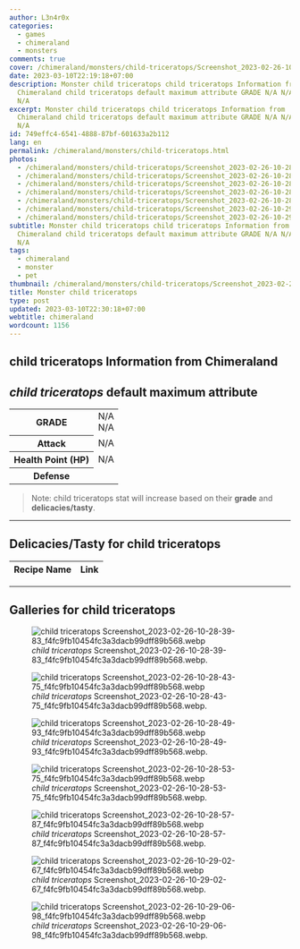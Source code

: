 ```yaml
---
author: L3n4r0x
categories:
  - games
  - chimeraland
  - monsters
comments: true
cover: /chimeraland/monsters/child-triceratops/Screenshot_2023-02-26-10-28-39-83_f4fc9fb10454fc3a3dacb99dff89b568.webp
date: 2023-03-10T22:19:18+07:00
description: Monster child triceratops child triceratops Information from
  Chimeraland child triceratops default maximum attribute GRADE N/A N/A Attack
  N/A
excerpt: Monster child triceratops child triceratops Information from
  Chimeraland child triceratops default maximum attribute GRADE N/A N/A Attack
  N/A
id: 749effc4-6541-4888-87bf-601633a2b112
lang: en
permalink: /chimeraland/monsters/child-triceratops.html
photos:
  - /chimeraland/monsters/child-triceratops/Screenshot_2023-02-26-10-28-39-83_f4fc9fb10454fc3a3dacb99dff89b568.webp
  - /chimeraland/monsters/child-triceratops/Screenshot_2023-02-26-10-28-43-75_f4fc9fb10454fc3a3dacb99dff89b568.webp
  - /chimeraland/monsters/child-triceratops/Screenshot_2023-02-26-10-28-49-93_f4fc9fb10454fc3a3dacb99dff89b568.webp
  - /chimeraland/monsters/child-triceratops/Screenshot_2023-02-26-10-28-53-75_f4fc9fb10454fc3a3dacb99dff89b568.webp
  - /chimeraland/monsters/child-triceratops/Screenshot_2023-02-26-10-28-57-87_f4fc9fb10454fc3a3dacb99dff89b568.webp
  - /chimeraland/monsters/child-triceratops/Screenshot_2023-02-26-10-29-02-67_f4fc9fb10454fc3a3dacb99dff89b568.webp
  - /chimeraland/monsters/child-triceratops/Screenshot_2023-02-26-10-29-06-98_f4fc9fb10454fc3a3dacb99dff89b568.webp
subtitle: Monster child triceratops child triceratops Information from
  Chimeraland child triceratops default maximum attribute GRADE N/A N/A Attack
  N/A
tags:
  - chimeraland
  - monster
  - pet
thumbnail: /chimeraland/monsters/child-triceratops/Screenshot_2023-02-26-10-28-39-83_f4fc9fb10454fc3a3dacb99dff89b568.webp
title: Monster child triceratops
type: post
updated: 2023-03-10T22:30:18+07:00
webtitle: chimeraland
wordcount: 1156
---
```


<link
  rel="stylesheet"
  href="https://rawcdn.githack.com/dimaslanjaka/Web-Manajemen/870a349/css/bootstrap-5-3-0-alpha3-wrapper.css"
/>
<section id="bootstrap-wrapper">
  <div data-bs-theme="dark">
    <h2>child triceratops Information from Chimeraland</h2>
    <h2 id="attribute"><i>child triceratops</i> default maximum attribute</h2>
    <div class="row">
      <div class="col mb-2">
        <div class="card">
          <div class="card-body">
            <table>
              <tr>
                <th>GRADE</th>
                <td>N/A <br />N/A</td>
              </tr>
              <tr>
                <th>Attack</th>
                <td>N/A</td>
              </tr>
              <tr>
                <th>Health Point (HP)</th>
                <td>N/A</td>
              </tr>
              <tr>
                <th>Defense</th>
                <td></td>
              </tr>
            </table>
          </div>
        </div>
      </div>
    </div>
    <blockquote class="bd-callout bd-callout-warning">
      Note: child triceratops stat will increase based on their <b>grade</b> and
      <b>delicacies/tasty</b>.
    </blockquote>
    <hr />
    <h2 id="delicacies">Delicacies/Tasty for child triceratops</h2>
    <div class="card">
      <div class="card-body">
        <div class="table-responsive">
          <table class="table table-striped">
            <thead>
              <tr>
                <th>Recipe Name</th>
                <th>Link</th>
              </tr>
            </thead>
            <tbody></tbody>
          </table>
        </div>
      </div>
    </div>
    <hr />
    <div id="gallery">
      <h2>Galleries for child triceratops</h2>
      <div class="row">
        <div class="col-lg-6 col-12">
          <figure>
            <img
              src="https://www.webmanajemen.com/chimeraland/monsters/child-triceratops/Screenshot_2023-02-26-10-28-39-83_f4fc9fb10454fc3a3dacb99dff89b568.webp"
              alt="child triceratops Screenshot_2023-02-26-10-28-39-83_f4fc9fb10454fc3a3dacb99dff89b568.webp"
            />
            <figcaption style="word-wrap: break-word">
              <i>child triceratops</i>
              Screenshot_2023-02-26-10-28-39-83_f4fc9fb10454fc3a3dacb99dff89b568.webp.
            </figcaption>
          </figure>
        </div>
        <div class="col-lg-6 col-12">
          <figure>
            <img
              src="https://www.webmanajemen.com/chimeraland/monsters/child-triceratops/Screenshot_2023-02-26-10-28-43-75_f4fc9fb10454fc3a3dacb99dff89b568.webp"
              alt="child triceratops Screenshot_2023-02-26-10-28-43-75_f4fc9fb10454fc3a3dacb99dff89b568.webp"
            />
            <figcaption style="word-wrap: break-word">
              <i>child triceratops</i>
              Screenshot_2023-02-26-10-28-43-75_f4fc9fb10454fc3a3dacb99dff89b568.webp.
            </figcaption>
          </figure>
        </div>
        <div class="col-lg-6 col-12">
          <figure>
            <img
              src="https://www.webmanajemen.com/chimeraland/monsters/child-triceratops/Screenshot_2023-02-26-10-28-49-93_f4fc9fb10454fc3a3dacb99dff89b568.webp"
              alt="child triceratops Screenshot_2023-02-26-10-28-49-93_f4fc9fb10454fc3a3dacb99dff89b568.webp"
            />
            <figcaption style="word-wrap: break-word">
              <i>child triceratops</i>
              Screenshot_2023-02-26-10-28-49-93_f4fc9fb10454fc3a3dacb99dff89b568.webp.
            </figcaption>
          </figure>
        </div>
        <div class="col-lg-6 col-12">
          <figure>
            <img
              src="https://www.webmanajemen.com/chimeraland/monsters/child-triceratops/Screenshot_2023-02-26-10-28-53-75_f4fc9fb10454fc3a3dacb99dff89b568.webp"
              alt="child triceratops Screenshot_2023-02-26-10-28-53-75_f4fc9fb10454fc3a3dacb99dff89b568.webp"
            />
            <figcaption style="word-wrap: break-word">
              <i>child triceratops</i>
              Screenshot_2023-02-26-10-28-53-75_f4fc9fb10454fc3a3dacb99dff89b568.webp.
            </figcaption>
          </figure>
        </div>
        <div class="col-lg-6 col-12">
          <figure>
            <img
              src="https://www.webmanajemen.com/chimeraland/monsters/child-triceratops/Screenshot_2023-02-26-10-28-57-87_f4fc9fb10454fc3a3dacb99dff89b568.webp"
              alt="child triceratops Screenshot_2023-02-26-10-28-57-87_f4fc9fb10454fc3a3dacb99dff89b568.webp"
            />
            <figcaption style="word-wrap: break-word">
              <i>child triceratops</i>
              Screenshot_2023-02-26-10-28-57-87_f4fc9fb10454fc3a3dacb99dff89b568.webp.
            </figcaption>
          </figure>
        </div>
        <div class="col-lg-6 col-12">
          <figure>
            <img
              src="https://www.webmanajemen.com/chimeraland/monsters/child-triceratops/Screenshot_2023-02-26-10-29-02-67_f4fc9fb10454fc3a3dacb99dff89b568.webp"
              alt="child triceratops Screenshot_2023-02-26-10-29-02-67_f4fc9fb10454fc3a3dacb99dff89b568.webp"
            />
            <figcaption style="word-wrap: break-word">
              <i>child triceratops</i>
              Screenshot_2023-02-26-10-29-02-67_f4fc9fb10454fc3a3dacb99dff89b568.webp.
            </figcaption>
          </figure>
        </div>
        <div class="col-lg-6 col-12">
          <figure>
            <img
              src="https://www.webmanajemen.com/chimeraland/monsters/child-triceratops/Screenshot_2023-02-26-10-29-06-98_f4fc9fb10454fc3a3dacb99dff89b568.webp"
              alt="child triceratops Screenshot_2023-02-26-10-29-06-98_f4fc9fb10454fc3a3dacb99dff89b568.webp"
            />
            <figcaption style="word-wrap: break-word">
              <i>child triceratops</i>
              Screenshot_2023-02-26-10-29-06-98_f4fc9fb10454fc3a3dacb99dff89b568.webp.
            </figcaption>
          </figure>
        </div>
      </div>
    </div>
  </div>
</section>